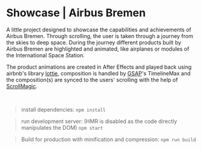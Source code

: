 # Showcase | Airbus Bremen

A little project designed to showcase the capabilities and achievements of Airbus Bremen.
Through scrolling, the user is taken through a journey from the skies to deep space.
During the journey different products built by Airbus Bremen are highlighted and animated, like airplanes or modules of the International Space Station.

The product animations are created in After Effects and played back using airbnb's library [lottie](https://github.com/airbnb/lottie-web),
composition is handled by [GSAP](https://greensock.com/)'s TimelineMax and the composition(s) are synced to the users' scrolling with the help of [ScrollMagic](http://scrollmagic.io/).

&nbsp;

> install dependencies:
> `npm install`

> run development server:
> (HMR is disabled as the code directly manipulates the DOM)
> `npm start`

> Build for production with minification and compression:
> `npm run build`
